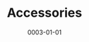 ---
title: Accessories
date: 0003-01-01
ico: fa-thin fa-computer-speaker
color: red-400
hardware:
  - type: Display 1
    name: LG › 27GL83A-B
    sub:
      - 27"
      - 144hz
    link: 'https://amzn.com/dp/B07YGZL8XF?tag=qrayg-20'
  - type: Display 2
    name: LG › 27GL83A-B
    sub:
      - 27"
      - 144hz
    link: 'https://amzn.com/dp/B07YGZL8XF?tag=qrayg-20'
  - type: Speakers
    name: Audioengine › A2+
    sub:
      - + S1 Sub
    link: 'https://amzn.com/dp/B07MYW4Q8S?tag=qrayg-20'
  - type: Headphones
    name: Bowers & Wilkins › PX-7
    sub:
      - Over Ear
    link: 'https://amzn.com/dp/B07WK6SGZC?tag=qrayg-20'
  - type: USB Switch
    name: UGreen › USB3 Switch
    sub:
      - 4x USB3
      - Mac ↔ PC
    link: 'https://amzn.com/dp/B01N6GD9JO?tag=qrayg-20'
  - type: Chair
    name: Steelcase › Reply Mesh
    sub:
      - Gray
      - Black
    link: 'https://store.steelcase.com/Store/seating/office-chairs/reply-mesh-back-chair'
---